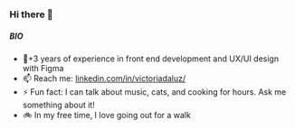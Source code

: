 ### Hi there 👋

##### BIO

- 🏢+3 years of experience in front end development and UX/UI design with Figma
- 📫 Reach me: [linkedin.com/in/victoriadaluz/](https://www.linkedin.com/in/victoriadaluz/)
- ⚡️ Fun fact: I can talk about music, cats, and cooking for hours. Ask me something about it!
- 🚲 In my free time, I love going out for a walk
